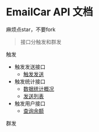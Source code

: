 # EmailCar API 文档

麻烦点star，不要fork

> 接口分触发和群发

触发

* 触发发送接口
    * [触发发送](https://github.com/dreamant/emailcar_api_docs/issues/1)
* 触发统计接口
    * [数据统计概况](https://github.com/dreamant/emailcar_api_docs/issues/2)
    * [发送列表](https://github.com/dreamant/emailcar_api_docs/issues/3)
* 触发用户接口
    * [查询余额](https://github.com/dreamant/emailcar_api_docs/issues/4)

群发
